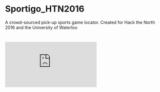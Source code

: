 # Sportigo_HTN2016
A crowd-sourced pick-up sports game locator. Created for Hack the North 2016 and the University of Waterloo

# ![Click here to read about SportiGo](http://tash-had.com/blog.html#sportigoPost)
